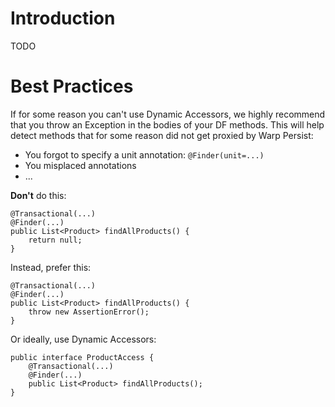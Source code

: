 # Introduction #

TODO

# Best Practices #
If for some reason you can't use Dynamic Accessors, we highly recommend that you throw an Exception in the bodies of your DF methods. This will help detect methods that for some reason did not get proxied by Warp Persist:
  * You forgot to specify a unit annotation: `@Finder(unit=...)`
  * You misplaced annotations
  * ...

**Don't** do this:
```
@Transactional(...)
@Finder(...)
public List<Product> findAllProducts() {
    return null;
}
```


Instead, prefer this:
```
@Transactional(...)
@Finder(...)
public List<Product> findAllProducts() {
    throw new AssertionError();
}
```

Or ideally, use Dynamic Accessors:
```
public interface ProductAccess {
    @Transactional(...)
    @Finder(...)
    public List<Product> findAllProducts();
}
```